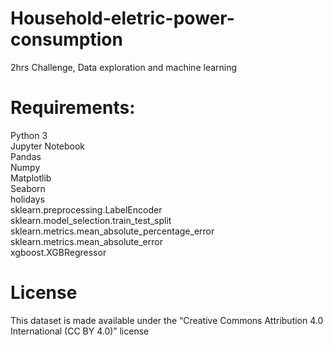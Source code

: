 # Household-eletric-power-consumption
2hrs Challenge, Data exploration and machine learning


# Requirements:
Python 3<br>
Jupyter Notebook<br>
Pandas<br>
Numpy<br>
Matplotlib<br>
Seaborn<br>
holidays<br>
sklearn.preprocessing.LabelEncoder<br>
sklearn.model_selection.train_test_split<br>
sklearn.metrics.mean_absolute_percentage_error<br>
sklearn.metrics.mean_absolute_error<br>
xgboost.XGBRegressor

# License
This dataset is made available under the “Creative Commons Attribution 4.0 International (CC BY 4.0)” license
